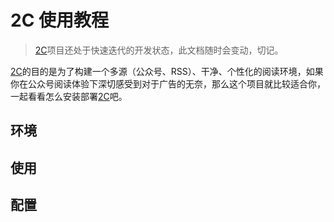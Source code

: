 # 2C 使用教程

> [2C](https://github.com/howie6879/2c)项目还处于快速迭代的开发状态，此文档随时会变动，切记。

[2C](https://github.com/howie6879/2c)的目的是为了构建一个多源（公众号、RSS）、干净、个性化的阅读环境，如果你在公众号阅读体验下深切感受到对于广告的无奈，那么这个项目就比较适合你，一起看看怎么安装部署[2C](https://github.com/howie6879/2c)吧。

## 环境



## 使用



## 配置

